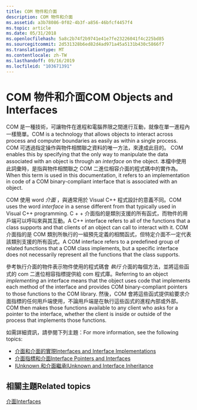 ```yaml
---
title: COM 物件和介面
description: COM 物件和介面
ms.assetid: a3b78086-0f02-4b3f-a856-46bfcf4457f4
ms.topic: article
ms.date: 05/31/2018
ms.openlocfilehash: 5a8c2b74f2b9741e41e7fe23226041f4c225bd85
ms.sourcegitcommit: 2d531328b6ed82d4ad971a45a5131b430c5866f7
ms.translationtype: MT
ms.contentlocale: zh-TW
ms.lasthandoff: 09/16/2019
ms.locfileid: "103671391"
---
```

# <a name="com-objects-and-interfaces"></a><span data-ttu-id="1c18d-103">COM 物件和介面</span><span class="sxs-lookup"><span data-stu-id="1c18d-103">COM Objects and Interfaces</span></span>

<span data-ttu-id="1c18d-104">COM 是一種技術，可讓物件在進程和電腦界限之間進行互動，就像在單一進程內一樣簡單。</span><span class="sxs-lookup"><span data-stu-id="1c18d-104">COM is a technology that allows objects to interact across process and computer boundaries as easily as within a single process.</span></span> <span data-ttu-id="1c18d-105">COM 可透過指定操作與物件相關聯之資料的唯一方法，來達成此目的。 </span><span class="sxs-lookup"><span data-stu-id="1c18d-105">COM enables this by specifying that the only way to manipulate the data associated with an object is through an *interface* on the object.</span></span> <span data-ttu-id="1c18d-106">本檔中使用此詞彙時，是指與物件相關聯之 COM 二進位相容介面的程式碼中的實作為。</span><span class="sxs-lookup"><span data-stu-id="1c18d-106">When this term is used in this documentation, it refers to an implementation in code of a COM binary-compliant interface that is associated with an object.</span></span>

<span data-ttu-id="1c18d-107">COM 使用 word *介面* ，與通常用於 Visual C++ 程式設計的意義不同。</span><span class="sxs-lookup"><span data-stu-id="1c18d-107">COM uses the word *interface* in a sense different from that typically used in Visual C++ programming.</span></span> <span data-ttu-id="1c18d-108">C + + 介面指的是類別支援的所有函式，而物件的用戶端可以呼叫來與其互動。</span><span class="sxs-lookup"><span data-stu-id="1c18d-108">A C++ interface refers to all of the functions that a class supports and that clients of an object can call to interact with it.</span></span> <span data-ttu-id="1c18d-109">COM 介面指的是 COM 類別所執行的一組預先定義的相關函式，但特定介面不一定代表該類別支援的所有函式。</span><span class="sxs-lookup"><span data-stu-id="1c18d-109">A COM interface refers to a predefined group of related functions that a COM class implements, but a specific interface does not necessarily represent all the functions that the class supports.</span></span>

<span data-ttu-id="1c18d-110">參考執行介面的物件表示物件使用的程式碼會 *執行* 介面的每個方法，並將這些函式的 com 二進位相容指標提供給 com 程式庫。</span><span class="sxs-lookup"><span data-stu-id="1c18d-110">Referring to an object *implementing* an interface means that the object uses code that implements each method of the interface and provides COM binary-compliant pointers to those functions to the COM library.</span></span> <span data-ttu-id="1c18d-111">然後，COM 會將這些函式提供給要求介面指標的任何用戶端使用，不論用戶端是在執行這些函式的進程內部或外部。</span><span class="sxs-lookup"><span data-stu-id="1c18d-111">COM then makes those functions available to any client who asks for a pointer to the interface, whether the client is inside or outside of the process that implements those functions.</span></span>

<span data-ttu-id="1c18d-112">如需詳細資訊，請參閱下列主題：</span><span class="sxs-lookup"><span data-stu-id="1c18d-112">For more information, see the following topics:</span></span>

-   [<span data-ttu-id="1c18d-113">介面和介面的實現</span><span class="sxs-lookup"><span data-stu-id="1c18d-113">Interfaces and Interface Implementations</span></span>](interfaces-and-interface-implementations.md)
-   [<span data-ttu-id="1c18d-114">介面指標和介面</span><span class="sxs-lookup"><span data-stu-id="1c18d-114">Interface Pointers and Interfaces</span></span>](interface-pointers-and-interfaces.md)
-   [<span data-ttu-id="1c18d-115">IUnknown 和介面繼承</span><span class="sxs-lookup"><span data-stu-id="1c18d-115">IUnknown and Interface Inheritance</span></span>](iunknown-and-interface-inheritance.md)

## <a name="related-topics"></a><span data-ttu-id="1c18d-116">相關主題</span><span class="sxs-lookup"><span data-stu-id="1c18d-116">Related topics</span></span>

<dl> <dt>

[<span data-ttu-id="1c18d-117">介面</span><span class="sxs-lookup"><span data-stu-id="1c18d-117">Interfaces</span></span>](interfaces.md)
</dt> </dl>

 

 




